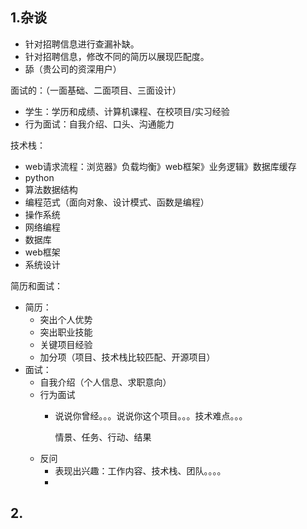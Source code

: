 
## 1.杂谈
* 针对招聘信息进行查漏补缺。
* 针对招聘信息，修改不同的简历以展现匹配度。
* 舔（贵公司的资深用户）

面试的：（一面基础、二面项目、三面设计）
* 学生：学历和成绩、计算机课程、在校项目/实习经验
* 行为面试：自我介绍、口头、沟通能力

技术栈：
* web请求流程：浏览器》负载均衡》web框架》业务逻辑》数据库缓存
* python
* 算法数据结构
* 编程范式（面向对象、设计模式、函数是编程）
* 操作系统
* 网络编程
* 数据库
* web框架
* 系统设计

简历和面试：
* 简历：
    * 突出个人优势
    * 突出职业技能
    * 关键项目经验
    * 加分项（项目、技术栈比较匹配、开源项目）
* 面试：
    * 自我介绍（个人信息、求职意向）
    * 行为面试
        * 说说你曾经。。。说说你这个项目。。。技术难点。。。

            情景、任务、行动、结果
    * 反问
        * 表现出兴趣：工作内容、技术栈、团队。。。。
        * 
## 2.